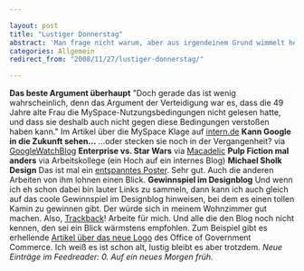 ```yaml
---

layout: post
title: "Lustiger Donnerstag"
abstract: 'Man frage nicht warum, aber aus irgendeinem Grund wimmelt heute der Feedreader vor lustigen Einträgen. Ein Grund also hier die besten zusammen zu fassen und lachend dem Wochenende entgegen zu winken! Viel Spaß.'
categories: Allgemein
redirect_from: "2008/11/27/lustiger-donnerstag/"

---
```


**Das beste Argument überhaupt**
"Doch gerade das ist wenig wahrscheinlich, denn das Argument der Verteidigung war es, dass die 49 Jahre alte Frau die MySpace-Nutzungsbedingungen nicht gelesen hatte, und dass sie deshalb auch nicht gegen diese Bedingungen verstoßen haben kann."
Im Artikel über die MySpace Klage auf [intern.de](http://www.intern.de/news/neue--meldungen/--200811274817.html)
**Kann Google in die Zukunft sehen...**
...oder stecken sie noch in der Vergangenheit?
via [GoogleWatchBlog](http://www.googlewatchblog.de/2008/11/27/peinlicher-fehler-bei-site-search-east-germany-in-der-laenderauswahl/)
**Enterprise vs. Star Wars**
via [Macadelic](http://blog.macadelic.de/enterprise-vs-sternenzerstoerer/)
**Pulp Fiction mal anders**
via Arbeitskollege (ein Hoch auf ein internes Blog)
**Michael Sholk Design**
Das ist mal ein [entspanntes Poster](http://www.sholk.com/pd_05.html). Sehr gut. Auch die anderen Arbeiten von ihm lohnen einen Blick.
**Gewinnspiel im Designblog**
Und wenn ich eh schon dabei bin lauter Links zu sammeln, dann kann ich auch gleich auf das coole Gewinnspiel im Designblog hinweisen, bei dem es einen tollen Kamin zu gewinnen gibt. Der würde sich in meinem Wohnzimmer gut machen. Also, [Trackback](http://www.designtagebuch.de/feuer-und-flamme-fuer-design-gewinnspiel/)! Arbeite für mich. Und alle die den Blog noch nicht kennen, den sei ein Blick wärmstens empfohlen.
Zum Beispiel gibt es erhellende [Artikel über das neue Logo](http://www.designtagebuch.de/der-feste-griff-der-regierung/) des Office of Government Commerce. Ich weiß es ist schon alt, lustig bleibt es aber trotzdem.
_Neue Einträge im Feedreader: 0\. Auf ein neues Morgen früh._